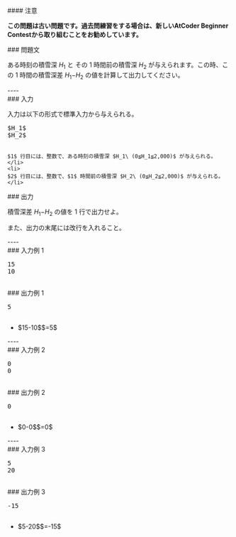 <div>

<div>
#### 注意
<p>
<b>
この問題は古い問題です。過去問練習をする場合は、新しいAtCoder Beginner Contestから取り組むことをお勧めしています。
</b>

</p>
### 問題文
<section>

ある時刻の積雪深 $H_1$ と その $1$ 時間前の積雪深 $H_2$ が与えられます。この時、この $1$ 時間の積雪深差 $H_1$$-$$H_2$ の値を計算して出力してください。


</section>

</div>
----
<div>
<div>
### 入力
<section>

入力は以下の形式で標準入力から与えられる。
<pre>
$H_1$
$H_2$

</pre>
```<li>
$1$ 行目には、整数で、ある時刻の積雪深 $H_1\ (0≦H_1≦2,000)$ が与えられる。
</li>
<li>
$2$ 行目には、整数で、$1$ 時間前の積雪深 $H_2\ (0≦H_2≦2,000)$ が与えられる。
</li>
```

</section>

</div>
<div>
### 出力
<section>

積雪深差 $H_1$$-$$H_2$ の値を $1$ 行で出力せよ。

また、出力の末尾には改行を入れること。

</section>

</div>

</div>
----
<div>
### 入力例 1
<section>
<pre>
15
10

</pre>

</section>

</div>
<div>
### 出力例 1
<section>
<pre>
5

</pre>
<ul>
<li>
$15-10$$=5$
</li>

</ul>

</section>

</div>
----
<div>
### 入力例 2
<section>
<pre>
0
0

</pre>

</section>

</div>
<div>
### 出力例 2
<section>
<pre>
0

</pre>
<ul>
<li>
$0-0$$=0$
</li>

</ul>

</section>

</div>
----
<div>
### 入力例 3
<section>
<pre>
5
20

</pre>

</section>

</div>
<div>
### 出力例 3
<section>
<pre>
-15

</pre>
<ul>
<li>
$5-20$$=-15$
</li>

</ul>

</section>

</div>


</div>
